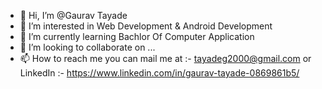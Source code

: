 - 👋 Hi, I’m @Gaurav Tayade
- 👀 I’m interested in Web Development & Android Development
- 🌱 I’m currently learning Bachlor Of Computer Application
- 💞️ I’m looking to collaborate on ...
- 📫 How to reach me you can mail me at :- tayadeg2000@gmail.com or LinkedIn :- https://www.linkedin.com/in/gaurav-tayade-0869861b5/

<!---
Garry510/Garry510 is a ✨ special ✨ repository because its `README.md` (this file) appears on your GitHub profile.
You can click the Preview link to take a look at your changes.
--->
